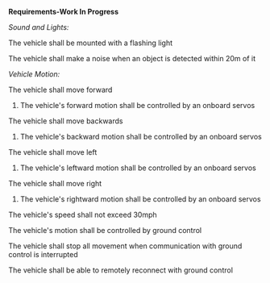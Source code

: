 **Requirements-Work In Progress**

*Sound and Lights:*

The vehicle shall be mounted with a flashing light

The vehicle shall make a noise when an object is detected within 20m of it

*Vehicle Motion:*

The vehicle shall move forward
  1. The vehicle's forward motion shall be controlled by an onboard servos

The vehicle shall move backwards
  1. The vehicle's backward motion shall be controlled by an onboard servos

The vehicle shall move left
  1. The vehicle's leftward motion shall be controlled by an onboard servos

The vehicle shall move right
  1. The vehicle's rightward motion shall be controlled by an onboard servos

The vehicle's speed shall not exceed 30mph

The vehicle's motion shall be controlled by ground control

The vehicle shall stop all movement when communication with ground control is interrupted

The vehicle shall be able to remotely reconnect with ground control

